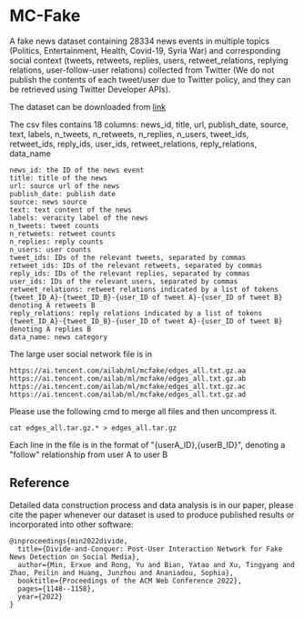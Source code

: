 # MC-Fake
A fake news dataset containing 28334 news events in multiple topics (Politics, Entertainment, Health, Covid-19, Syria War) and corresponding social context (tweets, retweets, replies, users, retweet_relations, replying relations, user-follow-user relations) collected from Twitter (We do not publish the contents of each tweet/user due to Twitter policy, and they can be retrieved using Twitter Developer APIs).

The dataset can be downloaded from [link](https://drive.google.com/file/d/1WAyOVLqM1JOQdlpsCdKKuRltOGVC9bGt/view?usp=sharing)

The csv files contains 18 columns: news_id, title, url, publish_date, source, text, labels, n_tweets, n_retweets, n_replies, n_users, tweet_ids, retweet_ids, reply_ids, user_ids, retweet_relations, reply_relations, data_name



```
news_id: the ID of the news event
title: title of the news
url: source url of the news
publish_date: publish date
source: news source
text: text content of the news
labels: veracity label of the news
n_tweets: tweet counts
n_retweets: retweet counts
n_replies: reply counts
n_users: user counts
tweet_ids: IDs of the relevant tweets, separated by commas
retweet_ids: IDs of the relevant retweets, separated by commas
reply_ids: IDs of the relevant replies, separated by commas
user_ids: IDs of the relevant users, separated by commas
retweet_relations: retweet relations indicated by a list of tokens {tweet_ID_A}-{tweet_ID_B}-{user_ID of tweet A}-{user_ID of tweet B} denoting A retweets B
reply_relations: reply relations indicated by a list of tokens {tweet_ID_A}-{tweet_ID_B}-{user_ID of tweet A}-{user_ID of tweet B} denoting A replies B
data_name: news category
```

The large user social network file is in 
```
https://ai.tencent.com/ailab/ml/mcfake/edges_all.txt.gz.aa
https://ai.tencent.com/ailab/ml/mcfake/edges_all.txt.gz.ab
https://ai.tencent.com/ailab/ml/mcfake/edges_all.txt.gz.ac
https://ai.tencent.com/ailab/ml/mcfake/edges_all.txt.gz.ad
```
Please use the following cmd to merge all files and then uncompress it.
```
cat edges_all.tar.gz.* > edges_all.tar.gz
```
Each line in the file is in the format of "{userA_ID},{userB_ID}", denoting a "follow" relationship from user A to user B

## Reference
Detailed data construction process and data analysis is in our paper, please cite the paper whenever our dataset is used to produce published results or incorporated into other software:
```
@inproceedings{min2022divide,
  title={Divide-and-Conquer: Post-User Interaction Network for Fake News Detection on Social Media},
  author={Min, Erxue and Rong, Yu and Bian, Yatao and Xu, Tingyang and Zhao, Peilin and Huang, Junzhou and Ananiadou, Sophia},
  booktitle={Proceedings of the ACM Web Conference 2022},
  pages={1148--1158},
  year={2022}
}
```
